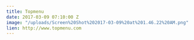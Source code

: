 ```yaml
---
title: Topmenu
date: 2017-03-09 07:10:00 Z
image: "/uploads/Screen%20Shot%202017-03-09%20at%201.46.22%20AM.png"
lien: http://www.topmenu.com
---
```


